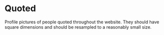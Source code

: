 # Quoted

Profile pictures of people quoted throughout the website. They should have square dimensions and should be resampled to a reasonably small size.
